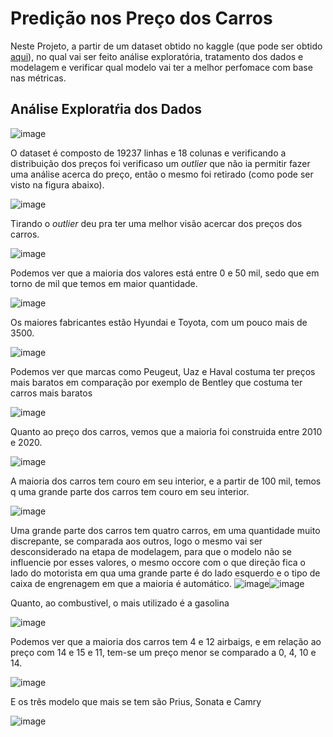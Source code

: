 # Predição nos Preço dos Carros

Neste Projeto, a partir de um dataset obtido no kaggle (que pode ser obtido [aqui](https://www.kaggle.com/datasets/deepcontractor/car-price-prediction-challenge)), no qual vai ser feito análise exploratória, tratamento dos dados e modelagem e verificar qual modelo vai ter a melhor perfomace com base nas métricas.

## Análise Exploratŕia dos Dados

![image](https://user-images.githubusercontent.com/39843884/179794788-7016712f-b942-4861-9c9c-bcbc0b47e805.png)

O dataset é composto de 19237 linhas e 18 colunas e verificando a distribuição dos preços foi verificaso um *outlier* que não ia permitir fazer uma análise acerca do preço, então o mesmo foi retirado (como pode ser visto na figura abaixo).

![image](https://user-images.githubusercontent.com/39843884/179795702-5b71f9ef-4707-4085-a321-7b85a9742122.png)

Tirando o *outlier* deu pra ter uma melhor visão acercar dos preços dos carros.

![image](https://user-images.githubusercontent.com/39843884/179796093-2826007b-29ce-4219-8119-9d0523a2bceb.png)

Podemos ver que a maioria dos valores está entre 0 e 50 mil, sedo que em torno de mil que temos em maior quantidade.

![image](https://user-images.githubusercontent.com/39843884/179797101-3a4efadf-a96c-429b-a595-0e0a0af9566f.png)

Os maiores fabricantes estão Hyundai e Toyota, com um pouco mais de 3500.

![image](https://user-images.githubusercontent.com/39843884/179797337-5711d6dd-db07-4fd0-a76b-003a0da89f2e.png)

Podemos ver que marcas como Peugeut, Uaz e Haval costuma ter preços mais baratos em comparação por exemplo de Bentley que costuma ter carros mais baratos

![image](https://user-images.githubusercontent.com/39843884/179797522-21077b12-c12c-48d0-a45d-67c4d1db005d.png)

Quanto ao preço dos carros, vemos que a maioria foi construida entre 2010 e 2020.

![image](https://user-images.githubusercontent.com/39843884/179797654-e642a471-589d-4b76-a16b-709ff8228693.png)

A maioria dos carros tem couro em seu interior, e a partir de 100 mil, temos q uma grande parte dos carros tem couro em seu interior.

![image](https://user-images.githubusercontent.com/39843884/179797808-f5c12b9b-1b32-4ed2-9ef8-831864ac058a.png)

Uma grande parte dos carros tem quatro carros, em uma quantidade muito discrepante, se comparada aos outros, logo o mesmo vai ser desconsiderado na etapa de modelagem, para que o modelo não se influencie por esses valores, o mesmo occore com o que direção fica o lado do motorista em qua uma grande parte é do lado esquerdo e o tipo de caixa de engrenagem em que a maioria é automático.
![image](https://user-images.githubusercontent.com/39843884/179798301-918aac2c-630d-4aa5-9847-b1247f5ffa8a.png)![image](https://user-images.githubusercontent.com/39843884/179798515-bcce9ba5-399b-4015-9bc2-71a2022abd5c.png)

Quanto, ao combustivel, o mais utilizado é a gasolina

![image](https://user-images.githubusercontent.com/39843884/179798926-5ed527e2-e0f0-498a-80bd-841095ec6a8b.png)

Podemos ver que a maioria dos carros tem 4 e 12 airbaigs, e em relação ao preço com 14 e 15 e 11, tem-se um preço menor se comparado a 0, 4, 10 e 14.

![image](https://user-images.githubusercontent.com/39843884/179799310-62b2f904-016e-445d-9ddc-63820e3fc7d4.png)

E os três modelo que mais se tem são Prius, Sonata e Camry

![image](https://user-images.githubusercontent.com/39843884/179799433-8d6855cc-bfb7-4613-80e1-d3c4be40d2b8.png)
